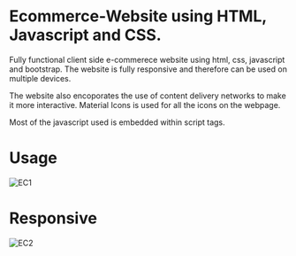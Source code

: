 # Ecommerce-Website using HTML, Javascript and CSS.

Fully functional client side e-commerece website using html, css, javascript and bootstrap.
The website is fully responsive and therefore can be used on multiple devices.

The website also encoporates the use of content delivery networks to make it more interactive.
Material Icons is used for all the icons on the webpage.

Most of the javascript used is embedded within script tags.

# Usage

![EC1](https://user-images.githubusercontent.com/120285761/210052259-ce76d3f5-30c0-4bab-9f2f-0d455c561b3f.png)


# Responsive
![EC2](https://user-images.githubusercontent.com/120285761/210052285-f6b455ab-3c35-4df9-a82f-c2c6daaf54e7.png)




